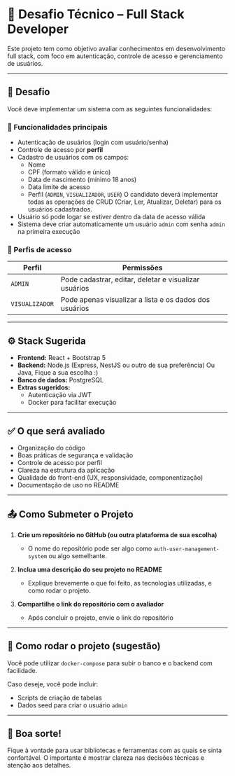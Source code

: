 # 🧪 Desafio Técnico – Full Stack Developer

Este projeto tem como objetivo avaliar conhecimentos em desenvolvimento full stack, com foco em autenticação, controle de acesso e gerenciamento de usuários.

---

## 📌 Desafio

Você deve implementar um sistema com as seguintes funcionalidades:

### 🎯 Funcionalidades principais

- Autenticação de usuários (login com usuário/senha)
- Controle de acesso por **perfil**
- Cadastro de usuários com os campos:
  - Nome
  - CPF (formato válido e único)
  - Data de nascimento (mínimo 18 anos)
  - Data limite de acesso
  - Perfil (`ADMIN`, `VISUALIZADOR`, `USER`)
  O candidato deverá implementar todas as operações de CRUD (Criar, Ler, Atualizar, Deletar) para os usuários cadastrados.
- Usuário só pode logar se estiver dentro da data de acesso válida
- Sistema deve criar automaticamente um usuário `admin` com senha `admin` na primeira execução

### 🔐 Perfis de acesso

| Perfil       | Permissões                                                         |
|--------------|---------------------------------------------------------------------|
| `ADMIN`      | Pode cadastrar, editar, deletar e visualizar usuários              |
| `VISUALIZADOR` | Pode apenas visualizar a lista e os dados dos usuários             |            

---

## ⚙️ Stack Sugerida

- **Frontend:** React + Bootstrap 5
- **Backend:** Node.js (Express, NestJS ou outro de sua preferência) Ou Java, Fique a sua escolha :)
- **Banco de dados:** PostgreSQL
- **Extras sugeridos:**
  - Autenticação via JWT
  - Docker para facilitar execução

---

## ✅ O que será avaliado

- Organização do código
- Boas práticas de segurança e validação
- Controle de acesso por perfil
- Clareza na estrutura da aplicação
- Qualidade do front-end (UX, responsividade, componentização)
- Documentação de uso no README

---

## 📤 Como Submeter o Projeto

1. **Crie um repositório no GitHub (ou outra plataforma de sua escolha)**
   - O nome do repositório pode ser algo como `auth-user-management-system` ou algo semelhante.
   
2. **Inclua uma descrição do seu projeto no README**
   - Explique brevemente o que foi feito, as tecnologias utilizadas, e como rodar o projeto.

3. **Compartilhe o link do repositório com o avaliador**
   - Após concluir o projeto, envie o link do repositório

---

## 🚀 Como rodar o projeto (sugestão)

Você pode utilizar `docker-compose` para subir o banco e o backend com facilidade.

Caso deseje, você pode incluir:
- Scripts de criação de tabelas
- Dados seed para criar o usuário `admin`

---

## 🤝 Boa sorte!

Fique à vontade para usar bibliotecas e ferramentas com as quais se sinta confortável. O importante é mostrar clareza nas decisões técnicas e atenção aos detalhes.
